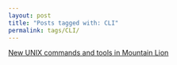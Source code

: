 ```yaml
---
layout: post
title: "Posts tagged with: CLI"
permalink: tags/CLI/
---
```

[New UNIX commands and tools in Mountain Lion](/2012/08/new-unix-commands-and-tools-in-mountain)
